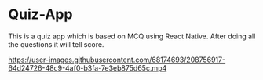 # Quiz-App
This is a quiz app which is based on MCQ using React Native. After doing all the questions it will tell score.






https://user-images.githubusercontent.com/68174693/208756917-64d24726-48c9-4af0-b3fa-7e3eb875d65c.mp4

